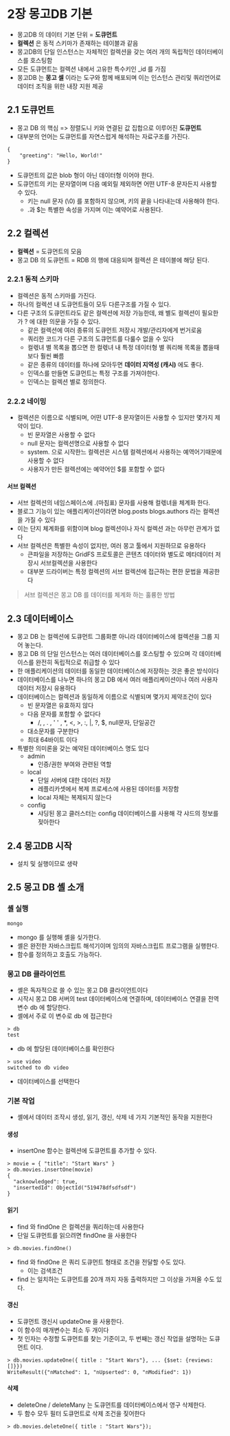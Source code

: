 # 2장 몽고DB 기본
- 몽고DB 의 데이터 기본 단위 = **도큐먼트**
- **컬렉션** 은 동적 스키마가 존재하는 테이블과 같음
- 몽고DB의 단일 인스턴스는 자체적인 컬렉션을 갖는 여러 개의 독립적인 데이터베이스를 호스팅함
- 모든 도큐먼트는 컬렉션 내에서 고유한 특수키인 _id 를 가짐
- 몽고DB 는 **몽고 셀** 이라는 도구와 함께 배포되며 이는 인스턴스 관리및 쿼리언어로 데이터 조직을 위한 내장 지원 제공

## 2.1 도큐먼트
- 몽고 DB 의 핵심 => 정렬도니 키와 연결된 값 집합으로 이루어진 **도큐먼트**
- 대부분의 언어는 도큐먼트를 자연스럽게 해석하는 자료구조를 가진다.

```text
{
    "greeting": "Hello, World!"
}
```
- 도큐먼트의 값은 blob 형이 아닌 데이터형 이어야 한다.
- 도큐먼트의 키는 문자열이며 다음 예외릴 제외하면 어떤 UTF-8 문자든지 사용할 수 있다.
  - 키는 null 문자 (\0) 를 포함하지 않으며, 키의 끝을 나타내는데 사용해야 한다.
  - .과 $는 특별한 속성을 가지며 이는 예약어로 사용된다.

## 2.2 컬렉션
- **컬렉션** = 도큐먼트의 모음
- 몽고 DB 의 도큐먼트 = RDB 의 행에 대응되며 컬렉션 은 테이블에 해당 된다.

### 2.2.1 동적 스키마
- 컬렉션은 동적 스키마를 가진다.
- 하나의 컬렉션 내 도큐먼트들이 모두 다른구조를 가질 수 있다.
- 다른 구조의 도큐먼트라도 같은 컬렉션에 저장 가능한데, 왜 별도 컬렉션이 필요한가 ? 에 대한 의문을 가질 수 있다.
  - 같은 컬렉션에 여러 종류의 도큐먼트 저장시 개발/관리자에게 번거로움
  - 쿼리한 코드가 다른 구조의 도큐먼트를 다룰수 없을 수 있다
  - 컬렋녀 별 목록을 뽑으면 한 컬렋녀 내 특정 데이터형 별 쿼리해 목록을 뽑을때 보다 훨씬 빠름
  - 같은 종류의 데이터를 하나에 모아두면 **데이터 지역성 (캐시)** 에도 좋다.
  - 인덱스를 만들면 도큐먼트는 특정 구조를 가져야한다.
  - 인덱스는 컬렉션 별로 정의한다.

### 2.2.2 네이밍
- 컬렉션은 이름으로 식별되며, 어떤 UTF-8 문자열이든 사용할 수 있지만 몇가지 제약이 있다.
  - 빈 문자열은 사용할 수 없다
  - null 문자는 컬렉션명으로 사용할 수 없다
  - system. 으로 시작한느 컬렉션은 시스템 컬렉션에서 사용하는 예역어기때문에 사용할 수 없다
  - 사용자가 만든 컬렉션에는 예약어인 $를 포함할 수 없다

#### 서브 컬렉션
- 서브 컬렉션의 네임스페이스에 .(마침표) 문자를 사용해 컬렋녀을 체계화 한다.
- 블로그 기능이 있는 애플리케이션이라면 blog.posts blogs.authors 라는 컬렉션을 가질 수 있다
- 이는 단지 체계화를 위함이며 blog 컬렉션이나 자식 컬렉션 과는 아무런 관계가 없다
- 서브 컬렉션은 특별한 속성이 없지만, 여러 몽고 툴에서 지원하므로 유용하다
  - 큰파일을 저장하는 GridFS 프로토콜은 콘텐츠 데이터와 별도로 메타데이터 저장시 서브컬렉션을 사용한다
  - 대부분 드라이버는 특정 컬렉션의 서브 컬렉션에 접근하는 편한 문법을 제공한다

> 서브 컬렉션은 몽고 DB 를 데이터를 체계화 하는 훌륭한 방법

## 2.3 데이터베이스
- 몽고 DB 는 컬렉션에 도큐먼트 그룹화뿐 아니라 데이터베이스에 컬렉션을 그룹 지어 놓는다.
- 몽고 DB 의 단일 인스턴스는 여러 데이터베이스를 호스팅할 수 있으며 각 데이터베이스를 완전히 독립적으로 취급할 수 있다
- 한 애플리케이션의 데이터를 동일한 데이터베이스에 저장하는 것은 좋은 방식이다
- 데이터베이스를 나누면 하나의 몽고 DB 에서 여러 애플리케이션이나 여러 사용자 데이터 저장시 유용하다
- 데이터베이스는 컬렉션과 동일하게 이름으로 식별되며 몇가지 제약조건이 있다
  - 빈 문자열은 유효하지 않다
  - 다음 문자를 포함할 수 없다다
    - /, \, . , ' ' , *, <, >, :, |, ?, $, null문자, 단일공간
  - 대소문자를 구분한다
  - 최대 64바이트 이다
- 특별한 의미론을 갖는 예약된 데이터베이스 명도 있다
  - admin
    - 인증/권한 부여와 관련된 역할
  - local
    - 단일 서버에 대한 데이터 저장
    - 레플리카셋에서 복제 프로세스에 사용된 데이터를 저장함
    - local 자체는 복제되지 않는다
  - config
    - 샤딩된 몽고 클러스터는 config 데이터베이스를 사용해 갹 샤드의 정보를 젖아한다

## 2.4 몽고DB 시작
- 설치 및 실행이므로 생략

## 2.5 몽고 DB 셸 소개

### 셸 실행

```shell
mongo
```
- mongo 를 실행해 셸을 싲가한다.
- 셸은 완전한 자바스크립트 해석기이며 임의의 자바스크립트 프로그램을 실행한다.
- 함수를 정의하고 호출도 가능하다.

### 몽고 DB 클라이언트
- 셸은 독자적으로 쓸 수 있는 몽고 DB 클라이언트이다
- 시작시 몽고 DB 서버의 test 데이터베이스에 연결하며, 데이터베이스 연결을 전역변수 db 에 할당한다.
- 셸에서 주로 이 변수로 db 에 접근한다

```shell
> db
test
```
- db 에 할당된 데이터베이스를 확인한다

```shell
> use video
switched to db video
```
- 데이터베이스를 선택한다

### 기본 작업
- 셸에서 데이터 조작시 생성, 읽기, 갱신, 삭제 네 가지 기본적인 동작을 지원한다

#### 생성
- insertOne 함수는 컬렉션에 도큐먼트를 추가할 수 있다.

```shell
> movie = { "title": "Start Wars" }
> db.movies.insertOne(movie)
{
  "acknowledged": true,
  "insertedId": ObjectId("519478dfsdfsdf")
}
```

#### 읽기
- find 와 findOne 은 컬렉션을 쿼리하는데 사용한다
- 단일 도큐먼트를 읽으려면 findOne 을 사용한다

```shell
> db.movies.findOne()
```
- find 와 findOne 은 쿼리 도큐먼트 형태로 조건을 전달할 수도 있다.
  - 이는 검색조건
- find 는 일치하는 도큐먼트를 20개 까지 자동 출력하지만 그 이상을 가져올 수도 있다.

#### 갱신
- 도큐먼트 갱신시 updateOne 을 사용한다.
- 이 함수의 매개변수는 최소 두 개이다
- 첫 인자는 수정할 도큐먼트를 찾는 기준이고, 두 번째는 갱신 작업을 설명하는 도큐먼트 이다.

```shell
> db.movies.updateOne({ title : "Start Wars"}, ... {$set: {reviews: []}})
WriteResult({"nMatched": 1, "nUpserted": 0, "nModified": 1})
```

#### 삭제
- deleteOne / deleteMany 는 도큐먼트를 데이터베이스에서 영구 삭제한다.
- 두 함수 모두 필터 도큐먼트로 삭제 조건을 짖어한다

```shell
> db.movies.deleteOne({ title : "Start Wars"});
```